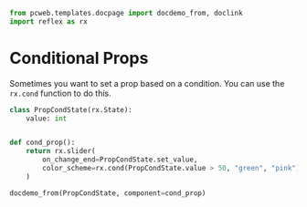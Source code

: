 ```python exec
from pcweb.templates.docpage import docdemo_from, doclink
import reflex as rx
```

# Conditional Props

Sometimes you want to set a prop based on a condition. You can use the `rx.cond` function to do this.

```python exec
class PropCondState(rx.State):
    value: int


def cond_prop():
    return rx.slider(
        on_change_end=PropCondState.set_value,
        color_scheme=rx.cond(PropCondState.value > 50, "green", "pink"),
    )
```

```python eval
docdemo_from(PropCondState, component=cond_prop)
```